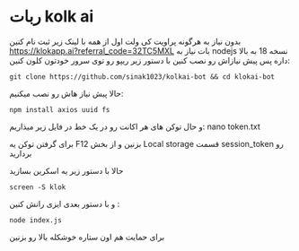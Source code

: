 # ربات kolk ai 

بدون نیاز به هرگونه پراویت کی ولت
اول از همه با لینک زیر ثبت نام کنین
https://klokapp.ai?referral_code=32TC5MXL
بات نیاز به nodejs نسخه 18 به بالا داره
پس پیش نیازاش رو نصب کنین
با دستور زیر ریپو رو توی سرور خودتون کلون کنین:

    git clone https://github.com/sinak1023/kolkai-bot && cd klokai-bot
حالا پیش نیاز هاش رو نصب میکنیم:

    npm install axios uuid fs

و حال توکن های هر اکانت رو در یک خط در فایل زیر میذاریم:
    nano token.txt

برای گرفتن توکن یه F12 بزنین و از بخش Local storage قسمت session_token رو بردارید

حالا با دستور زیر یه اسکرین بسازید 

    screen -S klok
و با دستور بعدی ایزی رانش کنین :

    node index.js
برای حمایت هم اون ستاره خوشکله بالا رو بزنین
